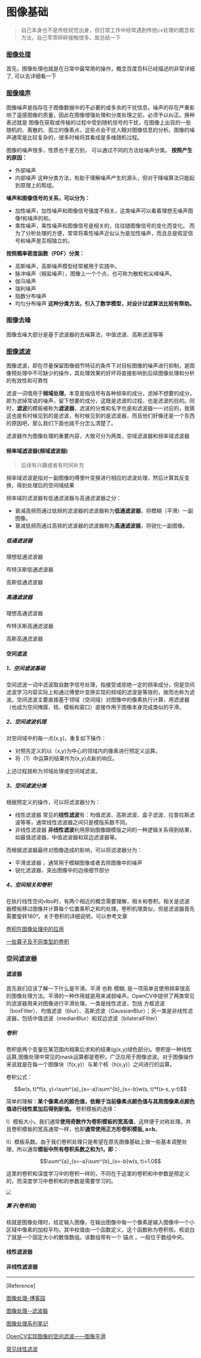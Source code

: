 # 图像基础

> 自己本身也不是传统视觉出身，但日常工作中经常遇到传统cv处理的概念和方法，自己零零碎碎接触很多，故总结一下

### [图像处理](https://baike.baidu.com/item/%E5%9B%BE%E5%83%8F%E5%A4%84%E7%90%86/294902)

首先，图像处理也就是在日常中最常用的操作，概念百度百科已经描述的非常详细了, 可以去详细看一下

### [图像噪声](https://baike.baidu.com/item/%E5%9B%BE%E5%83%8F%E5%99%AA%E5%A3%B0)

图像噪声是指存在于图像数据中的不必要的或多余的干扰信息。噪声的存在严重影响了遥感图像的质量，因此在图像增强处理和分类处理之前，必须予以纠正。换种表述就是 图像在获取或传输的过程中受到随机信号的干扰，在图像上出现的一些随机的、离散的、孤立的像素点，这些点会干扰人眼对图像信息的分析。图像的噪声通常是比较复杂的，很多时候将其看成是多维随机过程。

图像的噪声很多，性质也千差万别， 可以通过不同的方法给噪声分类。
**按照产生的原因：**

- 外部噪声
- 内部噪声
  这种分类方法，有助于理解噪声产生的源头，但对于降噪算法只能起到原理上的帮组。

**噪声和图像信号的关系，可以分为：**

- 加性噪声，加性噪声和图像信号强度不相关，这类噪声可以看着理想无噪声图像f和噪声的和。
- 乘性噪声，乘性噪声和图像信号是相关的，往往随图像信号的变化而变化。
  而为了分析处理的方便，常常将乘性噪声近似认为是加性噪声，而且总是假定信号和噪声是互相独立的。

**按照概率密度函数（PDF）分类：**

- 高斯噪声，高斯噪声模型经常被用于实践中。
- 脉冲噪声（椒盐噪声），图像上一个个点，也可称为散粒和尖峰噪声。
- 伽马噪声
- 瑞利噪声
- 指数分布噪声
- 均匀分布噪声
  **这种分类方法，引入了数学模型，对设计过滤算法比较有帮助。**

### 图像去噪

图像去噪大部分是基于滤波器的去噪算法，中值滤波、高斯滤波等等

### [图像滤波](https://baike.baidu.com/item/%E5%9B%BE%E5%83%8F%E6%BB%A4%E6%B3%A2)

图像滤波，即在尽量保留图像细节特征的条件下对目标图像的噪声进行抑制，是图像预处理中不可缺少的操作，其处理效果的好坏将直接影响到后续图像处理和分析的有效性和可靠性

滤波一词借用于**频域处理**。本意是指信号有各种频率的成分，滤掉不想要的成分，即为滤掉常说的噪声，留下想要的成分，这既是滤波的过程，也是滤波的目的。同时，**滤波**的模板被称为**滤波器**，滤波的分类和名字也是和滤波器一一对应的，我猜这也是有时候见到的是滤波，有时候见到的是滤波器，而且他们好像还是一个东西的原因吧，那么我们下面也就不分怎么清楚了。

滤波器作为图像处理的重要内容，大致可分为两类，空域滤波器和频率域滤波器

#### 频率域滤波器(频域滤波器)

> 后续有兴趣或者有时间补充

频率域滤波是指对一副图像的傅里叶变换进行相应的滤波处理，然后计算其反变换，得到处理后的空间域结果

频率域的滤波器有低通滤波器与高通滤波器之分：

- 衰减高频而通过低频的滤波器的滤波器称为**低通滤波器**，将模糊（平滑）一副图像。
- 衰减低频而通过高频的滤波器的滤波器称为**高通滤波器**，将锐化一副图像。

##### 低通滤波器

理想低通滤波器

布特沃斯低通滤波器

高斯低通滤波器

##### 高通滤波器

理想高通滤波器

布特沃斯高通滤波器

高斯高通滤波器

#### 空间滤波

##### 1、空间滤波基础

空间滤波一词中滤波取自数字信号处理，指接受或拒绝一定的频率成分，但是空间滤波学习内容实际上和通过傅里叶变换实现的频域的滤波是等效的，故而也称为滤波。空间滤波主要直接基于领域（空间域）对图像中的像素执行计算，用滤波器（也成为空间掩膜、核、模板和窗口）直接作用于图像本身完成类似的平滑。

##### 2、空间滤波机理

对空间域中的每一点(x,y)，重复如下操作：

- 对预先定义的以（x,y)为中心的领域内的像素进行预定义运算。
- 将（1）中运算的结果作为(x,y)点新的响应。

上述过程就称为邻域处理或空间域滤波。

##### 3、空间滤波分类

根据预定义的操作，可以将滤波器分为：

- 线性滤波器 常见的**线性滤波**有：均值滤波、高斯滤波、盒子滤波、拉普拉斯滤波等等，通常线性滤波器之间只是模版系数不同。
- 非线性滤波器 **非线性滤波**利用原始图像跟模版之间的一种逻辑关系得到结果，如最值滤波器，中值滤波器和双边滤波器等。

而根据滤波器最终对图像造成的影响，可以将滤波器分为：

- 平滑滤波器 ，通常用于模糊图像或者去除图像中的噪声
- 锐化滤波器，突出图像中的边缘细节部分

##### 4、空间相关和卷积

 在执行线性空间vlbo时，有两个相近的概念需要理解，相关和卷积。相关是滤波器模板移过图像并计算每个位置乘积之和的处理。卷积机理类似，但是滤波器首先需要旋转180°。关于卷积的详细说明，可以参考文章

[卷积在图像处理中的应用](https://www.cnblogs.com/noticeable/p/9196190.html)

[一些算子及不同类型的卷积](https://www.cnblogs.com/noticeable/p/9197640.html)

### 空间滤波器

#### 滤波器

首先我们应该了解一下什么是平滑。平滑 也称 模糊, 是一项简单且使用频率很高的图像处理方法。平滑的一种作用就是用来减弱噪声。OpenCV中提供了两类常见的滤波器用来对图像进行平滑处理。一类是线性滤波，包括 方框滤波（boxFilter）、均值滤波（blur）、高斯滤波（GaussianBlur）；另一类是非线性滤波器，包括中值滤波（medianBlur）和双边滤波（bilateralFilter）

##### 卷积

卷积是两个变量在某范围内相乘后求和的结果(g(x,y)绿色部分)。卷积是一种线性运算,图像处理中常见的mask运算都是卷积，广泛应用于图像滤波。对于图像操作来说就是在每一个图像块（f(x,y)）与某个核（h(x,y)）之间进行的运算。

卷积公式：

$$w(s, t)*f(x, y)=\sum^{a}_{s=-a}\sum^{b}_{s=-b}w(s, t)*f(x-s, y-t)$$

简单的理解：**某个像素点的颜色值，依赖于当前像素点颜色值与其周围像素点颜色值进行线性累加后得到新值。**
卷积模板的选择：

I）模板大小。我们通常**使用奇数作为卷积模板的宽高值**，这样便于对称处理。并且卷积模板的宽高通常一样，也即**通常使用正方形卷积模板, a=b**。

II）模板系数。由于我们卷积处理只是希望在原先图像基础上做一些基本调整处理，所以通常**模板中所有卷积系数之和为1，即：**

$$\sum^{a}_{s=-a}\sum^{b}_{s=-b}w(s, t)=1.0$$

这里的卷积和深度学习中的卷积一样的，不同在于这里的卷积和中参数是预定义的，而深度学习中卷积和的参数是需要学习的。

<img src="https://oscimg.oschina.net/oscnet/3e0200b4dbbc34d2f96e20aa5e072c1ff4a.jpg" style="zoom:80%;" />

##### 算子(卷积核)

核就是图像处理时，给定输入图像，在输出图像中每一个像素是输入图像中一个小区域中像素的加权平均，其中权值由一个函数定义，这个函数称为卷积核。核说白了就是一个固定大小的数值数组。该数组带有一个 锚点 ，一般位于数组中央。

#### 线性滤波器

#### 非线性滤波器



***

[Reference]

[图像处理-博客园](https://www.cnblogs.com/wangguchangqing/)

[图像处理--滤波器](https://zhuanlan.zhihu.com/p/182520299)

[图像处理系列笔记](https://blog.csdn.net/qq_33208851/article/details/95335809)

[OpenCV实现图像的空间滤波——图像平滑](https://www.cnblogs.com/noticeable/p/10875905.html)

[常见线性滤波](https://blog.csdn.net/upperTime/article/details/87919876)
